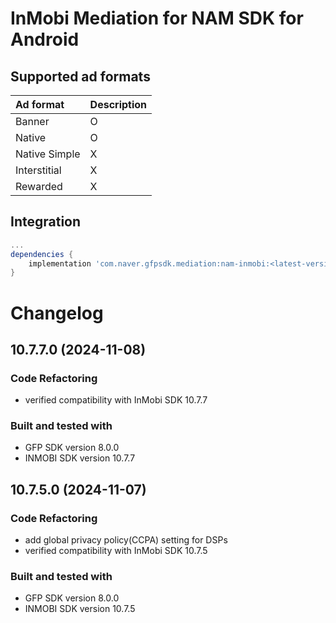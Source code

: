 # InMobi Mediation for NAM SDK for Android

## Supported ad formats

| Ad format     | Description |
|:--------------|:------------|
| Banner        | O           |
| Native        | O           |
| Native Simple | X           |
| Interstitial  | X           |
| Rewarded      | X           |

## Integration

```gradle
...
dependencies {
    implementation 'com.naver.gfpsdk.mediation:nam-inmobi:<latest-version>'  
}
```

# Changelog

## 10.7.7.0 (2024-11-08)

### Code Refactoring

* verified compatibility with InMobi SDK 10.7.7

### Built and tested with
- GFP SDK version 8.0.0
- INMOBI SDK version 10.7.7

## 10.7.5.0 (2024-11-07)

### Code Refactoring

* add global privacy policy(CCPA) setting for DSPs 
* verified compatibility with InMobi SDK 10.7.5

### Built and tested with
- GFP SDK version 8.0.0
- INMOBI SDK version 10.7.5